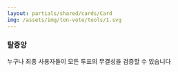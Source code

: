 ```yaml
---
layout: partials/shared/cards/Card
img: /assets/img/ton-vote/tools/1.svg
---
```


### 탈중앙

누구나 최종 사용자들이 모든 투표의 무결성을 검증할 수 있습니다

